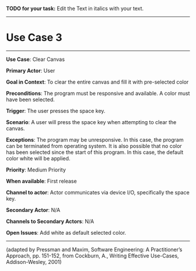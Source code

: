 **TODO for your task:** Edit the Text in italics with your text.

<hr>

# Use Case 3

<hr>

**Use Case**: Clear Canvas

**Primary Actor**: User

**Goal in Context**:  To clear the entire canvas and fill it with pre-selected color

**Preconditions**: The program must be responsive and available. A color must have been selected.

**Trigger**: The user presses the space key.
  
**Scenario**: A user will press the space key when attempting to clear the canvas.
 
**Exceptions**: The program may be unresponsive. In this case, the program can be terminated from operating system. It is also possible that no color has been selected since the start of this program. In this case, the default color white will be applied.

**Priority**: Medium Priority

**When available**: First release

**Channel to actor**: Actor communicates via device I/O, specifically the space key.

**Secondary Actor**: N/A

**Channels to Secondary Actors**: N/A

**Open Issues**: Add white as default selected color.

<hr>



(adapted by Pressman and Maxim, Software Engineering: A Practitioner’s Approach, pp. 151-152, from Cockburn,
A., Writing Effective Use-Cases, Addison-Wesley, 2001)

